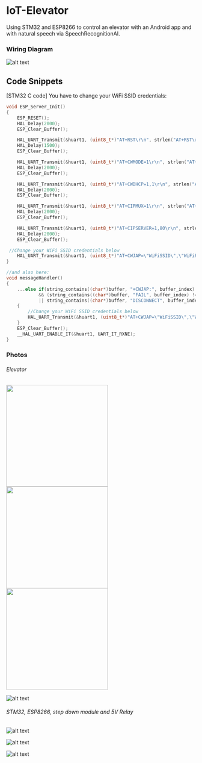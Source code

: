 # IoT-Elevator
 Using STM32 and ESP8266 to control an elevator with an Android app and with natural speech via SpeechRecognitionAI.  
  
  
### Wiring Diagram  
  
![alt text](https://github.com/viktorvano/IoT-Elevator/blob/main/Documents/schematic.png?raw=true)  
  
  
## Code Snippets
  
[STM32 C code] You have to change your WiFi SSID credentials:  
```C
void ESP_Server_Init()
{
	ESP_RESET();
	HAL_Delay(2000);
	ESP_Clear_Buffer();

	HAL_UART_Transmit(&huart1, (uint8_t*)"AT+RST\r\n", strlen("AT+RST\r\n"), 100);
	HAL_Delay(1500);
	ESP_Clear_Buffer();

	HAL_UART_Transmit(&huart1, (uint8_t*)"AT+CWMODE=1\r\n", strlen("AT+CWMODE=1\r\n"), 100);
	HAL_Delay(2000);
	ESP_Clear_Buffer();

	HAL_UART_Transmit(&huart1, (uint8_t*)"AT+CWDHCP=1,1\r\n", strlen("AT+CWDHCP=1,1\r\n"), 100);
	HAL_Delay(2000);
	ESP_Clear_Buffer();

	HAL_UART_Transmit(&huart1, (uint8_t*)"AT+CIPMUX=1\r\n", strlen("AT+CIPMUX=1\r\n"), 100);
	HAL_Delay(2000);
	ESP_Clear_Buffer();

	HAL_UART_Transmit(&huart1, (uint8_t*)"AT+CIPSERVER=1,80\r\n", strlen("AT+CIPSERVER=1,80\r\n"), 100);
	HAL_Delay(2000);
	ESP_Clear_Buffer();

 //Change your WiFi SSID credentials below
	HAL_UART_Transmit(&huart1, (uint8_t*)"AT+CWJAP=\"WiFiSSID\",\"WiFiPASSWORD\"\r\n", strlen("AT+CWJAP=\"WiFiSSID\",\"WiFiPASSWORD\"\r\n"), 100);
}

//and also here:
void messageHandler()
{
	...else if(string_contains((char*)buffer, "+CWJAP:", buffer_index) != -1
			&& (string_contains((char*)buffer, "FAIL", buffer_index) != -1
			|| string_contains((char*)buffer, "DISCONNECT", buffer_index) != -1))
	{
		//Change your WiFi SSID credentials below
		HAL_UART_Transmit(&huart1, (uint8_t*)"AT+CWJAP=\"WiFiSSID\",\"WiFiPASSWORD\"\r\n", strlen("AT+CWJAP=\"WiFiSSID\",\"WiFiPASSWORD\"\r\n"), 100);
	}
	ESP_Clear_Buffer();
	__HAL_UART_ENABLE_IT(&huart1, UART_IT_RXNE);
}

```    
        
  
### Photos  
###### Elevator  

<img src="https://github.com/viktorvano/IoT-Elevator/blob/main/Documents/IMG_20210726_225514_762.jpg" width="270"/> <img src="https://github.com/viktorvano/IoT-Elevator/blob/main/Documents/IMG_20210726_225547_840.jpg" width="270"/> <img src="https://github.com/viktorvano/IoT-Elevator/blob/main/Documents/IMG_20210726_225614_127.jpg" width="270"/>  
  
    
![alt text](https://github.com/viktorvano/IoT-Elevator/blob/main/Documents/IMG_20210729_152822_182.jpg?raw=true)  
      
###### STM32, ESP8266, step down module and 5V Relay  
![alt text](https://github.com/viktorvano/IoT-Elevator/blob/main/Documents/IMG_20210729_123027_658.jpg?raw=true)  
    
![alt text](https://github.com/viktorvano/IoT-Elevator/blob/main/Documents/IMG_20210729_123042_542.jpg?raw=true)  
    
![alt text](https://github.com/viktorvano/IoT-Elevator/blob/main/Documents/IMG_20210729_123052_021.jpg?raw=true)  
